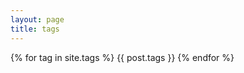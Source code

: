 ```yaml
---
layout: page
title: tags
---
```



{% for tag in site.tags %}
{{ post.tags }}
{% endfor %}


<!--{% for tag in site.tags %}-->
<!--  {% assign tag_first = tag | first %}-->
<!--  {% assign tag_last = tag | last %}-->

<!--{{ tag_first | downcase }}-->
<!--<ul>-->
<!--{% for post in tag_last %}-->
<!--  {% if post.tags contains tag_first %}-->
<!--  <li>-->
<!--    <a href="{{ post.url }}">{{ post.title }}</a>-->
<!--    <span class="date">{{ post.date | date: "%B %-d, %Y"  }}</span>-->
<!--  </li>-->
<!--  {% endif %}-->
<!--{% endfor %}-->
<!--</ul>-->
<!--{% endfor %}-->
